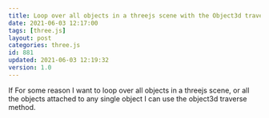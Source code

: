 ```yaml
---
title: Loop over all objects in a threejs scene with the Object3d traverse method
date: 2021-06-03 12:17:00
tags: [three.js]
layout: post
categories: three.js
id: 881
updated: 2021-06-03 12:19:32
version: 1.0
---
```


If For some reason I want to loop over all objects in a threejs scene, or all the objects attached to any single object I can use the object3d traverse method.

<!-- more -->

